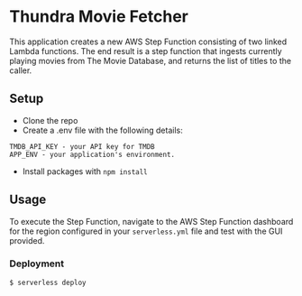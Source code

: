 <!--
title: 'Thundra Movie Fetcher Serverless Demo Application'
description: 'This repo contains the definition of an AWS Step Function built on Lambda in NodeJS.'
layout: Doc
framework: v2
platform: AWS
language: nodeJS
authorLink: 'https://github.com/mattbillock'
authorName: 'Matt Billock'
-->

# Thundra Movie Fetcher

This application creates a new AWS Step Function consisting of two linked Lambda functions. The end result is a step function that ingests currently playing movies from The Movie Database, and returns the list of titles to the caller.

## Setup

* Clone the repo
* Create a .env file with the following details:
```
TMDB_API_KEY - your API key for TMDB
APP_ENV - your application's environment.
```
* Install packages with `npm install`

## Usage

To execute the Step Function, navigate to the AWS Step Function dashboard for the region configured in your `serverless.yml` file and test with the GUI provided.

### Deployment

```
$ serverless deploy
```

